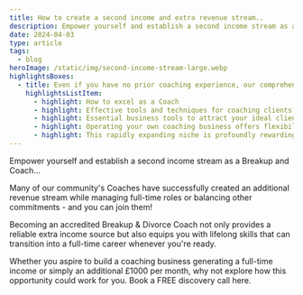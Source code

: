 ```yaml
---
title: How to create a second income and extra revenue stream..
description: Empower yourself and establish a second income stream as a Breakup Coach.
date: 2024-04-03
type: article
tags:
  - blog
heroImage: /static/img/second-income-stream-large.webp
highlightsBoxes:
  - title: Even if you have no prior coaching experience, our comprehensive training covers the following
    highlightsListItem:
      - highlight: How to excel as a Coach
      - highlight: Effective tools and techniques for coaching clients dealing with breakup & divorce
      - highlight: Essential business tools to attract your ideal clients, including marketing, social media, webinar, and networking strategies
      - highlight: Operating your own coaching business offers flexibility—you can work from home and set your own hours
      - highlight: This rapidly expanding niche is profoundly rewarding, as it positively impacts numerous individuals
---
```

Empower yourself and establish a second income stream as a Breakup and Coach...

Many of our community's Coaches have successfully created an additional revenue stream while managing full-time roles or balancing other commitments - and you can join them!

Becoming an accredited Breakup & Divorce Coach not only provides a reliable extra income source but also equips you with lifelong skills that can transition into a full-time career whenever you're ready.

Whether you aspire to build a coaching business generating a full-time income or simply an additional £1000 per month, why not explore how this opportunity could work for you. Book a FREE discovery call here.
